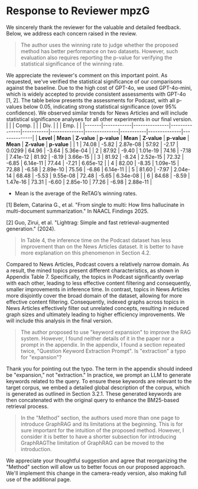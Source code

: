 # Response to  Reviewer mpzG

We sincerely thank the reviewer for the valuable and detailed feedback. Below, we address each concern raised in the review.

> The author uses the winning rate to judge whether the proposed method has better performance on two datasets. However, such evaluation also requires reporting the p-value for verifying the statistical significance of the winning rate.

We appreciate the reviewer's comment on this important point. As requested, we've verified the statistical significance of our comparisons against the baseline. Due to the high cost of GPT-4o, we used GPT-4o-mini, which is widely accepted to provide consistent assessments with GPT-4o [1, 2]. The table below presents the assessments for Podcast, with all p-values below 0.05, indicating strong statistical significance (over 95% confidence). We observed similar trends for News Articles and will include statistical significance analyses for all other experiments in our final version.
|       |       | Comp. |       |       | Div. |       |       | Emp. |       |
|-------|------------|---------------|---------------|-----------|--------------|--------------|-----------|--------------|--------------|
| **Level** | **Mean** | **Z-value** | **p-value** | **Mean** | **Z-value** | **p-value** | **Mean** | **Z-value** | **p-value** |
|   1   |   74.08    |    -5.82      | 2.87e-08      |  57.92    |   -2.17      | 0.0299       |  64.96    |   -3.64      | 5.36e-04     |
|   2   |   87.92    |    -9.40      | 1.01e-19      |  74.16    |   -7.18      | 7.41e-12     |  81.92    |   -8.19      | 3.66e-15     |
|   3   |   81.92    |    -8.24      | 2.52e-15      |  72.32    |   -6.85      | 6.14e-11     |  77.44    |   -7.21      | 6.65e-12     |
|   4   |   82.00    |    -8.35      | 1.09e-15      |  72.88    |   -6.58      | 2.89e-10     |  75.56    |   -6.86      | 6.14e-11     |
|   5   |   81.60    |    -7.97      | 2.04e-14      |  68.48    |   -5.53      | 9.55e-08     |  72.48    |   -5.65      | 6.34e-08     |
|   6   |   84.68    |    -8.59      | 1.47e-16      |  73.31    |   -6.60      | 2.85e-10     |  77.26    |   -6.98      | 2.88e-11     |


* Mean is the average of the ReTAG’s winning rates.

[1] Belem, Catarina G., et al. "From single to multi: How llms hallucinate in multi-document summarization." In NAACL Findings 2025.

[2] Guo, Zirui, et al. "Lightrag: Simple and fast retrieval-augmented generation." (2024).

> In Table 4, the inference time on the Podcast dataset has less improvement than on the News Articles dataset. It is better to have more explanation on this phenomenon in Section 4.2.

Compared to News Articles, Podcast covers a relatively narrow domain. As a result, the mined topics present different characteristics, as shown in Appendix Table 7. Specifically, the topics in Podcast significantly overlap with each other, leading to less effective content filtering and consequently, smaller improvements in inference time. In contrast, topics in News Articles more disjointly cover the broad domain of the dataset, allowing for more effective content filtering. Consequently, indexed graphs across topics in News Articles effectively filter out unrelated concepts, resulting in reduced graph sizes and ultimately leading to higher efficiency improvements. We will include this analysis in the final version.

> The author proposed to use "keyword expansion" to improve the RAG system. However, I found neither details of it in the paper nor a prompt in the appendix. In the appendix, I found a section repeated twice, "Question Keyword Extraction Prompt". Is "extraction" a typo for "expansion"? 

Thank you for pointing out the typo. The term in the appendix should indeed be "expansion," not "extraction." In practice, we prompt an LLM to generate keywords related to the query. To ensure these keywords are relevant to the target corpus, we embed a detailed global description of the corpus, which is generated as outlined in Section 3.2.1. These generated keywords are then concatenated with the original query to enhance the BM25-based retrieval process.

> In the "Method" section, the authors used more than one page to introduce GraphRAG and its limitations at the beginning. This is for sure important for the intuition of the proposed method. However, I consider it is better to have a shorter subsection for introducing GraphRAGThe limitation of GraphRAG can be moved to the introduction.

We appreciate your thoughtful suggestion and agree that reorganizing the "Method" section will allow us to better focus on our proposed approach. We'll implement this change in the camera-ready version, also making full use of the additional page.